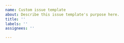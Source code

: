 ```yaml
---
name: Custom issue template
about: Describe this issue template's purpose here.
title: ''
labels: '' 
assignees: ''

---
```



